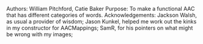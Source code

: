 Authors: William Pitchford, Catie Baker
Purpose: To make a functional AAC that has different categories of words.
Acknowledgements: Jackson Walsh, as usual a provider of wisdom; Jason Kunkel, helped me work out the kinks in my constructor for
AACMappings; SamR, for his pointers on what might be wrong with my images;